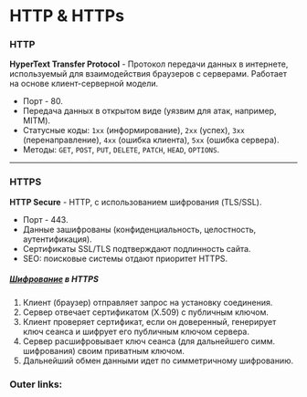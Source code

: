 
# HTTP & HTTPs

### **HTTP**
**HyperText Transfer Protocol** - Протокол передачи данных в интернете, используемый для взаимодействия браузеров с серверами. Работает на основе клиент-серверной модели.

- Порт - 80.
- Передача данных в открытом виде (уязвим для атак, например, MITM).
- Статусные коды: `1xx` (информирование), `2xx` (успех), `3xx` (перенаправление), `4xx` (ошибка клиента), `5xx` (ошибка сервера).
- Методы: `GET`, `POST`, `PUT`, `DELETE`, `PATCH`, `HEAD`, `OPTIONS`.

---
### **HTTPS**
**HTTP Secure** - HTTP, с использованием шифрования (TLS/SSL).

- Порт - 443.
- Данные зашифрованы (конфиденциальность, целостность, аутентификация).
- Сертификаты SSL/TLS подтверждают подлинность сайта.
- SEO: поисковые системы отдают приоритет HTTPS.

##### [Шифрование](2.%20Theory/Информационная%20безопасность/Симметричное%20и%20ассимметричное%20шифрование.md) в HTTPS
1. Клиент (браузер) отправляет запрос на установку соединения.
2. Сервер отвечает сертификатом (X.509) с публичным ключом.
3. Клиент проверяет сертификат, если он доверенный, генерирует ключ сеанса и шифрует его публичным ключом сервера.
4. Сервер расшифровывает ключ сеанса (для дальнейшего симм. шифрования) своим приватным ключом.
5. Дальнейший обмен данными идет по симметричному шифрованию.

### Outer links:



